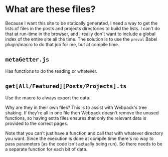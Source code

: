 # What are these files?

Because I want this site to be statically generated, I need a way to get the lists of files in the posts and projects directories to build the lists. I can't do that at run-time in the browser, and I really don't want to include a global index of the entire site all the time. The solution is to use the `preval` Babel plugin/macro to do that job for me, but at compile time.

## `metaGetter.js`

Has functions to do the reading or whatever.

## `get[All/Featured][Posts/Projects].ts`

Use the macro to always export the data.

Why are they in their own files? This is to assist with Webpack's tree shaking. If they're all in one file then Webpack doesn't remove the unused functions, so having extra files ensures that only the relevant data is provided to the correct pages.

Note that you can't just have a function and call that with whatever directory you want. Since the execution is done at compile time there's no way to pass parameters (as the code isn't actually being run). So there needs to be a separate function for each bit of data.
